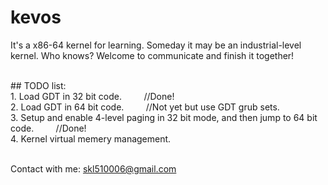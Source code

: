 # kevos

It's a x86-64 kernel for learning. Someday it may be an industrial-level kernel. Who knows? Welcome to communicate and finish it together!

<br>
## TODO list:<br>
1. Load GDT in 32 bit code.&nbsp; &nbsp; &nbsp; &nbsp; &nbsp;//Done! <br>
2. Load GDT in 64 bit code.&nbsp; &nbsp; &nbsp; &nbsp; &nbsp;//Not yet but use GDT grub sets. <br>
3. Setup and enable 4-level paging in 32 bit mode, and then jump to 64 bit code.&nbsp; &nbsp; &nbsp; &nbsp; &nbsp;//Done! <br>
4. Kernel virtual memery management.<br>

<br>Contact with me: skl510006@gmail.com
